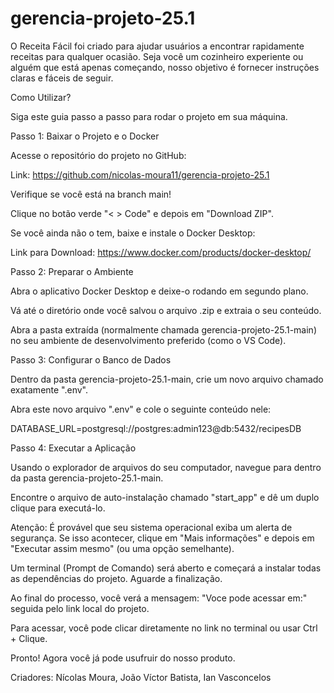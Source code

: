 # gerencia-projeto-25.1

O Receita Fácil foi criado para ajudar usuários a encontrar rapidamente receitas para qualquer ocasião. Seja você um cozinheiro experiente ou alguém que está apenas começando, nosso objetivo é fornecer instruções claras e fáceis de seguir.

Como Utilizar?

Siga este guia passo a passo para rodar o projeto em sua máquina.

Passo 1: Baixar o Projeto e o Docker

Acesse o repositório do projeto no GitHub:

Link: https://github.com/nicolas-moura11/gerencia-projeto-25.1

Verifique se você está na branch main!

Clique no botão verde "< > Code" e depois em "Download ZIP".

Se você ainda não o tem, baixe e instale o Docker Desktop:

Link para Download: https://www.docker.com/products/docker-desktop/

Passo 2: Preparar o Ambiente

Abra o aplicativo Docker Desktop e deixe-o rodando em segundo plano.

Vá até o diretório onde você salvou o arquivo .zip e extraia o seu conteúdo.

Abra a pasta extraída (normalmente chamada gerencia-projeto-25.1-main) no seu ambiente de desenvolvimento preferido (como o VS Code).

Passo 3: Configurar o Banco de Dados

Dentro da pasta gerencia-projeto-25.1-main, crie um novo arquivo chamado exatamente ".env".

Abra este novo arquivo ".env" e cole o seguinte conteúdo nele:

DATABASE_URL=postgresql://postgres:admin123@db:5432/recipesDB

Passo 4: Executar a Aplicação

Usando o explorador de arquivos do seu computador, navegue para dentro da pasta gerencia-projeto-25.1-main.

Encontre o arquivo de auto-instalação chamado "start_app" e dê um duplo clique para executá-lo.

Atenção: É provável que seu sistema operacional exiba um alerta de segurança. Se isso acontecer, clique em "Mais informações" e depois em "Executar assim mesmo" (ou uma opção semelhante).

Um terminal (Prompt de Comando) será aberto e começará a instalar todas as dependências do projeto. Aguarde a finalização.

Ao final do processo, você verá a mensagem: "Voce pode acessar em:" seguida pelo link local do projeto.

Para acessar, você pode clicar diretamente no link no terminal ou usar Ctrl + Clique.

Pronto! Agora você já pode usufruir do nosso produto.

Criadores:
Nícolas Moura,
João Víctor Batista,
Ian Vasconcelos
